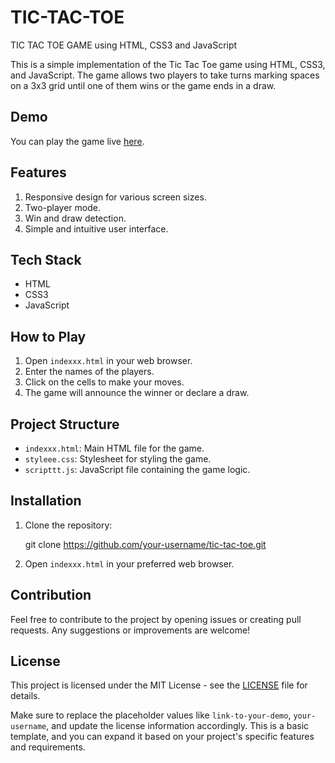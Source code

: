 # TIC-TAC-TOE
TIC TAC TOE GAME using HTML, CSS3 and JavaScript

This is a simple implementation of the Tic Tac Toe game using HTML, CSS3, and JavaScript. The game allows two players to take turns marking spaces on a 3x3 grid until one of them wins or the game ends in a draw.

## Demo

You can play the game live [here](link-to-your-demo).

## Features

1. Responsive design for various screen sizes.
2. Two-player mode.
3. Win and draw detection.
4. Simple and intuitive user interface.

## Tech Stack

- HTML
- CSS3
- JavaScript

## How to Play

1. Open `indexxx.html` in your web browser.
2. Enter the names of the players.
3. Click on the cells to make your moves.
4. The game will announce the winner or declare a draw.

## Project Structure

- `indexxx.html`: Main HTML file for the game.
- `styleee.css`: Stylesheet for styling the game.
- `scripttt.js`: JavaScript file containing the game logic.

## Installation

1. Clone the repository:

     git clone https://github.com/your-username/tic-tac-toe.git
   

2. Open `indexxx.html` in your preferred web browser.

## Contribution

Feel free to contribute to the project by opening issues or creating pull requests. Any suggestions or improvements are welcome!

## License

This project is licensed under the MIT License - see the [LICENSE](LICENSE) file for details.

Make sure to replace the placeholder values like `link-to-your-demo`, `your-username`, and update the license information accordingly. This is a basic template, and you can expand it based on your project's specific features and requirements.
